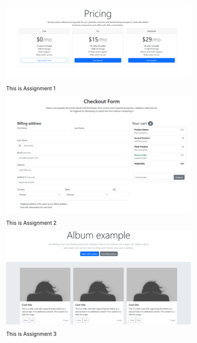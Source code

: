 ![Assignment 1 IMAGE](assignment1.png)

This is Assignment 1 

![Assignment 2 IMAGE](assignment2.png)

This is Assignment 2

![Assignment 3 IMAGE](assignment3.png)

This is Assignment 3
